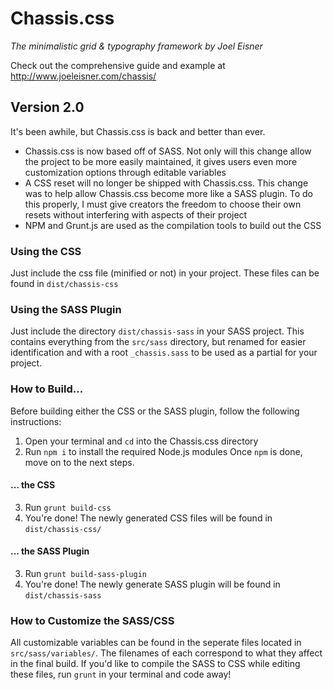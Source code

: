 # Chassis.css

*The minimalistic grid & typography framework by Joel Eisner*

Check out the comprehensive guide and example at http://www.joeleisner.com/chassis/

## Version 2.0
It's been awhile, but Chassis.css is back and better than ever.
- Chassis.css is now based off of SASS. Not only will this change allow the project to be more easily maintained, it gives users even more customization options through editable variables
- A CSS reset will no longer be shipped with Chassis.css. This change was to help allow Chassis.css become more like a SASS plugin. To do this properly, I must give creators the freedom to choose their own resets without interfering with aspects of their project
- NPM and Grunt.js are used as the compilation tools to build out the CSS

### Using the CSS
Just include the css file (minified or not) in your project. These files can be found in `dist/chassis-css`

### Using the SASS Plugin
Just include the directory `dist/chassis-sass` in your SASS project. This contains everything from the `src/sass` directory, but renamed for easier identification and with a root `_chassis.sass` to be used as a partial for your project.

### How to Build...
Before building either the CSS or the SASS plugin, follow the following instructions:
1. Open your terminal and `cd` into the Chassis.css directory
2. Run `npm i` to install the required Node.js modules
Once `npm` is done, move on to the next steps.

#### ... the CSS
3. Run `grunt build-css`
4. You're done! The newly generated CSS files will be found in `dist/chassis-css/`

#### ... the SASS Plugin
3. Run `grunt build-sass-plugin`
4. You're done! The newly generate SASS plugin will be found in `dist/chassis-sass`

### How to Customize the SASS/CSS
All customizable variables can be found in the seperate files located in `src/sass/variables/`. The filenames of each correspond to what they affect in the final build. If you'd like to compile the SASS to CSS while editing these files, run `grunt` in your terminal and code away!
